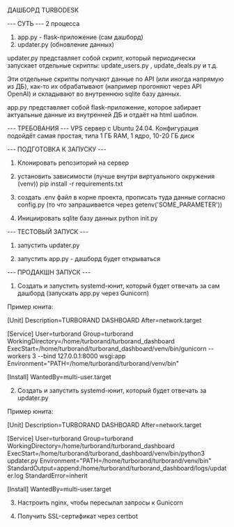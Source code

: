 ДАШБОРД TURBODESK

--- СУТЬ ---
2 процесса 
1) app.py - flask-приложение (сам дашборд)
2) updater.py  (обновление данных)


updater.py представляет собой скрипт, который периодически запускает 
отдельные скрипты: update_users.py , update_deals.py и т.д. 

Эти отдельные скрипты получают данные по API 
(или иногда напрямую из ДБ),
как-то их обрабатывают (например прогоняют через API OpenAI)
и складывают во внутреннюю sqlite базу данных.


app.py представляет собой flask-приложение, которое забирает актуальные данные
из внутренней ДБ и отдаёт на html шаблон.



--- ТРЕБОВАНИЯ ---
VPS сервер с Ubuntu 24.04.
Конфигурация подойдёт самая простая, типа 1 ГБ RAM, 1 ядро, 10-20 ГБ диск 

--- ПОДГОТОВКА К ЗАПУСКУ ---
1. Клонировать репозиторий на сервер

2. установить зависимости  (лучше внутри виртуального окружения (venv))
pip install -r requirements.txt 

3. создать .env файл в корне проекта, прописать туда данные согласно config.py
(то что запрашивается через getenv('SOME_PARAMETER'))

4. Инициировать sqlite базу данных 
python init.py 

--- ТЕСТОВЫЙ ЗАПУСК ---

1. запустить updater.py 

2. запустить app.py  - дашборд будет открываться 

--- ПРОДАКШН ЗАПУСК --- 

1. Создать и запустить systemd-юнит, который будет отвечать за сам дашборд 
(запускать app.py через Gunicorn)

Пример юнита:

[Unit]
Description=TURBORAND DASHBOARD
After=network.target

[Service]
User=turborand
Group=turborand
WorkingDirectory=/home/turborand/turborand_dashboard
ExecStart=/home/turborand/turborand_dashboard/venv/bin/gunicorn --workers 3 --bind 127.0.0.1:8000 wsgi:app
Environment="PATH=/home/turborand/turborand/venv/bin"

[Install]
WantedBy=multi-user.target


2. Создать и запустить systemd-юнит, который будет отвечать за updater.py 

Пример юнита:

[Unit]
Description=TURBORAND DASHBOARD
After=network.target

[Service]
User=turborand
Group=turborand
WorkingDirectory=/home/turborand/turborand_dashboard
ExecStart=/home/turborand/turborand_dashboard/venv/bin/python3 updater.py
Environment="PATH=/home/turborand/turborand/venv/bin"
StandardOutput=append:/home/turborand/turborand_dashboard/logs/updater.log
StandardError=inherit

[Install]
WantedBy=multi-user.target


3. Настроить nginx, чтобы пересылал запросы к Gunicorn 

4. Получить SSL-сертификат через certbot 

